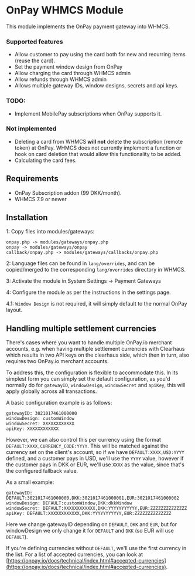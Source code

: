 # OnPay WHMCS Module

This module implements the OnPay payment gateway into WHMCS.

### Supported features
- Allow customer to pay using the card both for new and recurring items (reuse the card).
- Set the payment window design from OnPay
- Allow charging the card through WHMCS admin
- Allow refunds through WHMCS admin
- Allows multiple gateway IDs, window designs, secrets and api keys.

### TODO:
- Implement MobilePay subscriptions when OnPay supports it.

### Not implemented
- Deleting a card from WHMCS **will not** delete the subscription (remote token) at OnPay. WHMCS does not currently implement a function or hook on card deletion that would allow this functionality to be added.
- Calculating the card fees.


## Requirements

- OnPay Subscription addon (99 DKK/month).
- WHMCS 7.9 or newer

## Installation

1: Copy files into modules/gateways:

```
onpay.php -> modules/gateways/onpay.php
onpay -> modules/gateways/onpay
callback/onpay.php -> modules/gateways/callbacks/onpay.php
```

2: Language files can be found in `lang/overrides`, and can be copied/merged to the corresponding `lang/overrides` directory in WHMCS.

3: Activate the module in System Settings -> Payment Gateways

4: Configure the module as per the instructions in the settings page.

4.1: `Window Design` is not required, it will simply default to the normal OnPay layout.

## Handling multiple settlement currencies

There's cases where you want to handle multiple OnPay.io merchant accounts, e.g. when having multiple settlement currencies with Clearhaus which results in two API keys on the clearhaus side, which then in turn, also requires two OnPay.io merchant accounts.

To address this, the configuration is flexible to accommodate this. In its simplest form you can simply set the default configuration, as you'd normally do for `gatewayID`, `windowDesign`, `windowSecret` and `apiKey`, this will apply globally across all transactions.

A basic configuration example is as follows:
```
gatewayID: 3021017461000000
windowDesign: customWindow
windowSecret: XXXXXXXXXXXX
apiKey: XXXXXXXXXXXX
```

However, we can also control this per currency using the format `DEFAULT:XXXX,CURRENCY_CODE:YYYY`.
This will be matched against the currency set on the client's account, so if we have `DEFAULT:XXXX,USD:YYYY` defined, and a customer pays in USD, we'll use the `YYYY` value, however if the customer pays in DKK or EUR, we'll use `XXXX` as the value, since that's the configured fallback value.

As a small example:
```
gatewayID: DEFAULT:3021017461000000,DKK:3021017461000001,EUR:3021017461000002
windowDesign: DEFAULT:customWindow,DKK:dkkWindow
windowSecret: DEFAULT:XXXXXXXXXXXX,DKK:YYYYYYYYYYY,EUR:ZZZZZZZZZZZZZZ
apiKey: DEFAULT:XXXXXXXXXXXX,DKK:YYYYYYYYYYY,EUR:ZZZZZZZZZZZZZZ
```

Here we change gatewayID depending on `DEFAULT`, `DKK` and `EUR`, but for windowDesign we only change it for `DEFAULT` and `DKK` (so EUR will use `DEFAULT`).

If you're defining currencies without `DEFAULT`, we'll use the first currency in the list. For a list of accepted currencies, you can look at [https://onpay.io/docs/technical/index.html#accepted-currencies](https://onpay.io/docs/technical/index.html#accepted-currencies).
